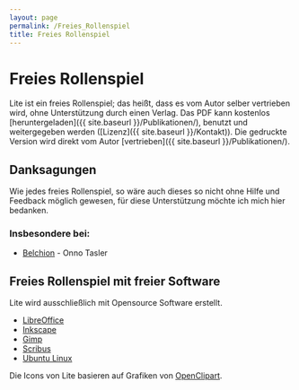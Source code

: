 ```yaml
---
layout: page
permalink: /Freies_Rollenspiel
title: Freies Rollenspiel
---
```


# Freies Rollenspiel

Lite ist ein freies Rollenspiel; das heißt, dass es vom Autor selber vertrieben wird, ohne Unterstützung durch einen Verlag. Das PDF kann kostenlos [heruntergeladen]({{ site.baseurl }}/Publikationen/), benutzt und weitergegeben werden ([Lizenz]({{ site.baseurl }}/Kontakt)). Die gedruckte Version wird direkt vom Autor [vertrieben]({{ site.baseurl }}/Publikationen/).

## Danksagungen

Wie jedes freies Rollenspiel, so wäre auch dieses so nicht ohne Hilfe und Feedback möglich gewesen, für diese Unterstützung möchte ich mich hier bedanken.

### Insbesondere bei:

- [Belchion](http://belchion.rsp-blogs.de/) - Onno Tasler

## Freies Rollenspiel mit freier Software

Lite wird ausschließlich mit Opensource Software erstellt.

- [LibreOffice](http://www.libreoffice.org)
- [Inkscape](http://www.inkscape.org)
- [Gimp](http://www.gimp.org)
- [Scribus](http://www.scribus.net)
- [Ubuntu Linux](http://www.ubuntu-linux.org)

Die Icons von Lite basieren auf Grafiken von [OpenClipart](https://openclipart.org/).
